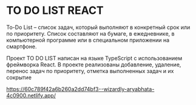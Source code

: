 # TO DO LIST REACT

To-Do List – список задач, который выполняют в конкретный срок или по приоритету. 
Список составляют на бумаге, в ежедневнике, в компьютерной программе или в специальном приложении на смартфоне.

Проект TO DO LIST написан на языке TypeScript с использованием фреймворка React.
В проекте реализованы добавление, удаление, перенос задач по приоритету, отметка выполненных задач и их сокрытие

https://60c789f42a6b260a2dd74bf3--wizardly-aryabhata-4c0900.netlify.app/
